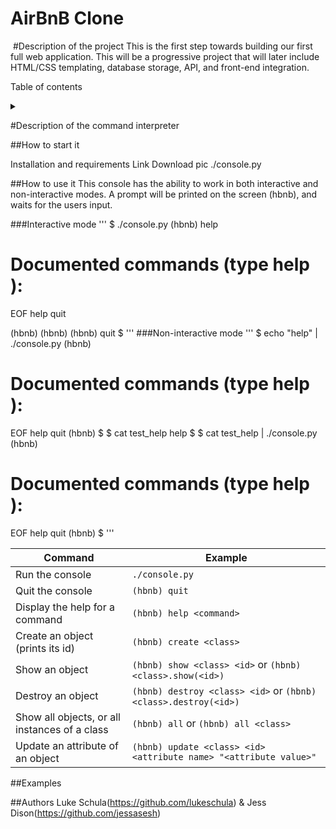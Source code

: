 AirBnB Clone
============

<img> 
#Description of the project
This is the first step towards building our first full web application. This will be a progressive project that will later include HTML/CSS templating, database storage, API, and front-end integration.

<img>

Table of contents
<details>
<summary></summary>
</details>


#Description of the command interpreter

##How to start it

Installation and requirements
Link
Download pic
./console.py

##How to use it
This console has the ability to work in both interactive and non-interactive modes. A prompt will be printed on the screen (hbnb), and waits for the users input.

###Interactive mode
'''
$ ./console.py
(hbnb) help

Documented commands (type help <topic>):
========================================
EOF  help  quit

(hbnb) 
(hbnb) 
(hbnb) quit
$
'''
###Non-interactive mode
'''
$ echo "help" | ./console.py
(hbnb)

Documented commands (type help <topic>):
========================================
EOF  help  quit
(hbnb) 
$
$ cat test_help
help
$
$ cat test_help | ./console.py
(hbnb)

Documented commands (type help <topic>):
========================================
EOF  help  quit
(hbnb) 
$
'''


Command | Example
------- | -------
Run the console | ```./console.py```
Quit the console | ```(hbnb) quit```
Display the help for a command | ```(hbnb) help <command>```
Create an object (prints its id)| ```(hbnb) create <class>```
Show an object | ```(hbnb) show <class> <id>``` or ```(hbnb) <class>.show(<id>)```
Destroy an object | ```(hbnb) destroy <class> <id>``` or ```(hbnb) <class>.destroy(<id>)```
Show all objects, or all instances of a class | ```(hbnb) all``` or ```(hbnb) all <class>```
Update an attribute of an object | ```(hbnb) update <class> <id> <attribute name> "<attribute value>"```

##Examples


##Authors
Luke Schula(https://github.com/lukeschula) & Jess Dison(https://github.com/jessasesh)